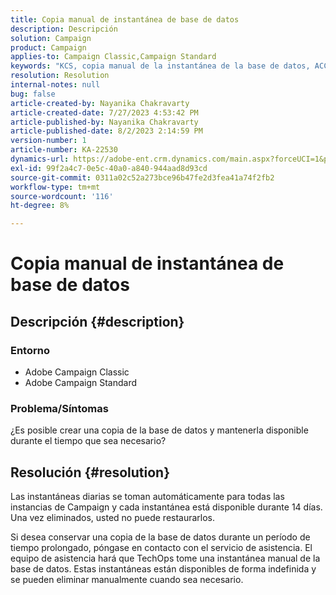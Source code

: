 ```yaml
---
title: Copia manual de instantánea de base de datos
description: Descripción
solution: Campaign
product: Campaign
applies-to: Campaign Classic,Campaign Standard
keywords: "KCS, copia manual de la instantánea de la base de datos, ACC, ACS,"
resolution: Resolution
internal-notes: null
bug: false
article-created-by: Nayanika Chakravarty
article-created-date: 7/27/2023 4:53:42 PM
article-published-by: Nayanika Chakravarty
article-published-date: 8/2/2023 2:14:59 PM
version-number: 1
article-number: KA-22530
dynamics-url: https://adobe-ent.crm.dynamics.com/main.aspx?forceUCI=1&pagetype=entityrecord&etn=knowledgearticle&id=d7f6e322-9e2c-ee11-bdf4-6045bd006149
exl-id: 99f2a4c7-0e5c-40a0-a840-944aad8d93cd
source-git-commit: 0311a02c52a273bce96b47fe2d3fea41a74f2fb2
workflow-type: tm+mt
source-wordcount: '116'
ht-degree: 8%

---
```


# Copia manual de instantánea de base de datos

## Descripción {#description}


### Entorno

- Adobe Campaign Classic
- Adobe Campaign Standard


### Problema/Síntomas

¿Es posible crear una copia de la base de datos y mantenerla disponible durante el tiempo que sea necesario?


## Resolución {#resolution}


Las instantáneas diarias se toman automáticamente para todas las instancias de Campaign y cada instantánea está disponible durante 14 días. Una vez eliminados, usted no puede restaurarlos.

Si desea conservar una copia de la base de datos durante un período de tiempo prolongado, póngase en contacto con el servicio de asistencia. El equipo de asistencia hará que TechOps tome una instantánea manual de la base de datos. Estas instantáneas están disponibles de forma indefinida y se pueden eliminar manualmente cuando sea necesario.

